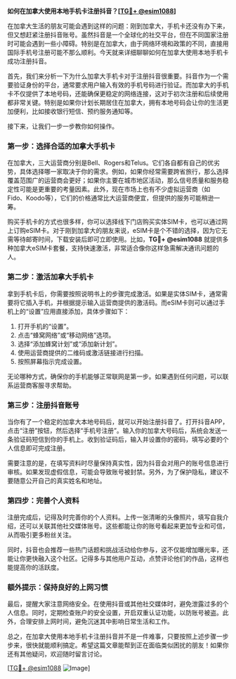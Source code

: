 **如何在加拿大使用本地手机卡注册抖音？[[TG💪+ @esim1088](https://t.me/s/esim1088)]**

在加拿大生活的朋友可能会遇到这样的问题：刚到加拿大，手机卡还没有办下来，但又想赶紧注册抖音账号。虽然抖音是一个全球化的社交平台，但在不同国家注册时可能会遇到一些小障碍。特别是在加拿大，由于网络环境和政策的不同，直接用国际手机号注册可能不那么顺利。今天就来详细聊聊如何在加拿大使用本地手机卡成功注册抖音。

首先，我们来分析一下为什么加拿大手机卡对于注册抖音很重要。抖音作为一个需要验证身份的平台，通常要求用户输入有效的手机号码进行验证。而加拿大的手机卡不仅提供了本地号码，还能确保更稳定的网络连接，这对于初次注册和后续使用都非常关键。特别是如果你计划长期居住在加拿大，拥有本地号码会让你的生活更加便利，比如接收银行短信、预约服务通知等。

接下来，让我们一步一步教你如何操作。

### 第一步：选择合适的加拿大手机卡

在加拿大，三大运营商分别是Bell、Rogers和Telus。它们各自都有自己的优劣势，具体选择哪一家取决于你的需求。例如，如果你经常需要跨省旅行，那么选择覆盖范围广的运营商会更好；如果你主要在城市地区活动，那么信号质量和服务稳定性可能是更重要的考量因素。此外，现在市场上也有不少虚拟运营商（如Fido、Koodo等），它们的价格通常比大运营商便宜，但提供的服务可能稍逊一筹。

购买手机卡的方式也很多样，你可以选择线下门店购买实体SIM卡，也可以通过网上订购eSIM卡。对于刚到加拿大的朋友来说，eSIM卡是个不错的选择，因为它无需等待邮寄时间，下载安装后即可立即使用。比如，**TG💪+ @esim1088** 就提供多种加拿大eSIM卡套餐，支持快速激活，非常适合像你这样急需解决通讯问题的人。

### 第二步：激活加拿大手机卡

拿到手机卡后，你需要按照说明书上的步骤完成激活。如果是实体SIM卡，通常需要将它插入手机，并根据提示输入运营商提供的激活码。而eSIM卡则可以通过手机上的“设置”应用直接添加，具体步骤如下：

1. 打开手机的“设置”。
2. 点击“蜂窝网络”或“移动网络”选项。
3. 选择“添加蜂窝计划”或“添加新计划”。
4. 使用运营商提供的二维码或激活链接进行扫描。
5. 按照屏幕指示完成设置。

无论哪种方式，确保你的手机能够正常联网是第一步。如果遇到任何问题，可以联系运营商客服寻求帮助。

### 第三步：注册抖音账号

当你有了一个稳定的加拿大本地号码后，就可以开始注册抖音了。打开抖音APP，点击“注册”按钮，然后选择“手机号注册”。输入你的加拿大号码后，系统会发送一条验证码短信到你的手机上。收到验证码后，输入并设置你的密码，填写必要的个人信息即可完成注册。

需要注意的是，在填写资料时尽量保持真实性，因为抖音会对用户的账号信息进行审核。如果发现虚假信息，可能会导致账号被封禁。另外，为了保护隐私，建议不要随意公开自己的真实姓名和地址。

### 第四步：完善个人资料

注册完成后，记得及时完善你的个人资料。上传一张清晰的头像照片，填写自我介绍，还可以关联其他社交媒体账号。这些都能让你的账号看起来更加专业和可信，从而吸引更多粉丝关注。

同时，抖音也会推荐一些热门话题和挑战活动给你参与，这不仅能增加曝光率，还能让你更快融入这个社区。记得多与其他用户互动，点赞评论他们的作品，这样也能提高你的活跃度。

### 额外提示：保持良好的上网习惯

最后，提醒大家注意网络安全。在使用抖音或其他社交媒体时，避免泄露过多的个人信息。同时，定期检查账户的安全设置，开启双重认证功能，以防账号被盗。此外，合理安排上网时间，避免沉迷其中影响日常生活和工作。

总之，在加拿大使用本地手机卡注册抖音并不是一件难事，只要按照上述步骤一步步来，很快就能顺利搞定。希望这篇文章能帮到正在面临类似困扰的朋友！如果你还有其他疑问，欢迎随时留言讨论。

[[TG💪+ @esim1088](https://t.me/s/esim1088) ![Image](https://i.postimg.cc/4NQfJmqS/Snipaste-2025-05-13-00-14-12.png)]